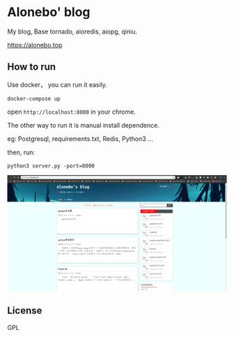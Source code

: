 # Alonebo' blog

My blog, Base tornado, aioredis, aiopg, qiniu.

https://alonebo.top

## How to run

Use docker， you can run it easily.

```
docker-compose up
```

open `http://localhost:8000` in your chrome. 

The other way to run it is manual install dependence.

eg: Postgresql, requirements.txt, Redis, Python3 ...

then, run:

```
python3 server.py -port=8000
```

![demo01](https://github.com/AloneBo/Alonebo-blog/blob/master/blogdemo01.png)

## License

GPL

